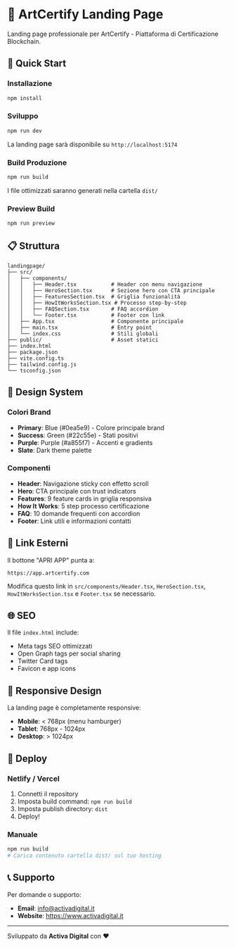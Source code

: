 # 🎨 ArtCertify Landing Page

Landing page professionale per ArtCertify - Piattaforma di Certificazione Blockchain.

## 🚀 Quick Start

### Installazione

```bash
npm install
```

### Sviluppo

```bash
npm run dev
```

La landing page sarà disponibile su `http://localhost:5174`

### Build Produzione

```bash
npm run build
```

I file ottimizzati saranno generati nella cartella `dist/`

### Preview Build

```bash
npm run preview
```

## 📋 Struttura

```
landingpage/
├── src/
│   ├── components/
│   │   ├── Header.tsx           # Header con menu navigazione
│   │   ├── HeroSection.tsx      # Sezione hero con CTA principale
│   │   ├── FeaturesSection.tsx  # Griglia funzionalità
│   │   ├── HowItWorksSection.tsx # Processo step-by-step
│   │   ├── FAQSection.tsx       # FAQ accordion
│   │   └── Footer.tsx           # Footer con link
│   ├── App.tsx                  # Componente principale
│   ├── main.tsx                 # Entry point
│   └── index.css                # Stili globali
├── public/                      # Asset statici
├── index.html
├── package.json
├── vite.config.ts
├── tailwind.config.js
└── tsconfig.json
```

## 🎨 Design System

### Colori Brand

- **Primary**: Blue (#0ea5e9) - Colore principale brand
- **Success**: Green (#22c55e) - Stati positivi
- **Purple**: Purple (#a855f7) - Accenti e gradients
- **Slate**: Dark theme palette

### Componenti

- **Header**: Navigazione sticky con effetto scroll
- **Hero**: CTA principale con trust indicators
- **Features**: 9 feature cards in griglia responsiva
- **How It Works**: 5 step processo certificazione
- **FAQ**: 10 domande frequenti con accordion
- **Footer**: Link utili e informazioni contatti

## 🔗 Link Esterni

Il bottone "APRI APP" punta a:
```
https://app.artcertify.com
```

Modifica questo link in `src/components/Header.tsx`, `HeroSection.tsx`, `HowItWorksSection.tsx` e `Footer.tsx` se necessario.

## 🌐 SEO

Il file `index.html` include:
- Meta tags SEO ottimizzati
- Open Graph tags per social sharing
- Twitter Card tags
- Favicon e app icons

## 📱 Responsive Design

La landing page è completamente responsive:
- **Mobile**: < 768px (menu hamburger)
- **Tablet**: 768px - 1024px
- **Desktop**: > 1024px

## 🚀 Deploy

### Netlify / Vercel

1. Connetti il repository
2. Imposta build command: `npm run build`
3. Imposta publish directory: `dist`
4. Deploy!

### Manuale

```bash
npm run build
# Carica contenuto cartella dist/ sul tuo hosting
```

## 📞 Supporto

Per domande o supporto:
- **Email**: info@activadigital.it
- **Website**: https://www.activadigital.it

---

Sviluppato da **Activa Digital** con ❤️


